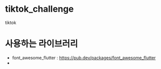 # tiktok_challenge
tiktok


# 사용하는 라이브러리 
- font_awesome_flutter : https://pub.dev/packages/font_awesome_flutter
- 
